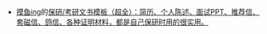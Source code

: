 - [摸鱼ing](https://www.zhihu.com/people/tu-tu-83-41-10)的[保研/考研文书模板（超全）：简历、个人陈述、面试PPT、推荐信、套磁信、鸽信、各种证明材料，都是自己保研时用的很实用。](https://zhuanlan.zhihu.com/p/615923570)
